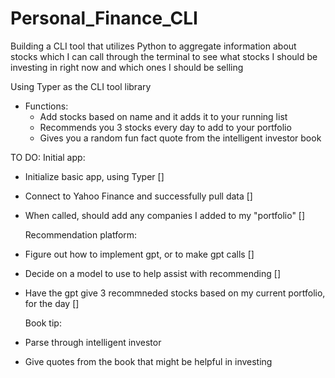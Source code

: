# Personal_Finance_CLI
Building a CLI tool that utilizes Python to aggregate information about stocks which I can call through the terminal to see what stocks I should be investing in right now and which ones I should be selling


Using Typer as the CLI tool library

- Functions:
    - Add stocks based on name and it adds it to your running list
    - Recommends you 3 stocks every day to add to your portfolio
    - Gives you a random fun fact quote from the intelligent investor book




TO DO:
    Initial app:
 - Initialize basic app, using Typer []
 - Connect to Yahoo Finance and successfully pull data []
 - When called, should add any companies I added to my "portfolio" []
    
    Recommendation platform:
- Figure out how to implement gpt, or to make gpt calls []
- Decide on a model to use to help assist with recommending []
- Have the gpt give 3 recommneded stocks based on my current portfolio, for the day []

    Book tip:
- Parse through intelligent investor
- Give quotes from the book that might be helpful in investing
